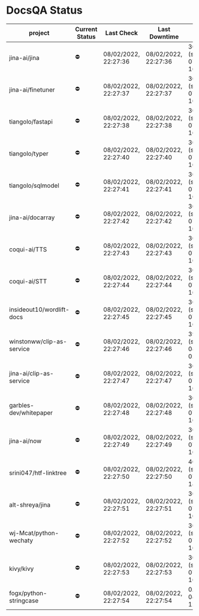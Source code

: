 # DocsQA Status

|         project         |Current Status|     Last Check     |   Last Downtime    |              % Uptime              |
|-------------------------|--------------|--------------------|--------------------|------------------------------------|
|jina-ai/jina             |⛔️           |08/02/2022, 22:27:36|08/02/2022, 22:27:36|307.639 (since 07/29/2022, 16:38:18)|
|jina-ai/finetuner        |⛔️           |08/02/2022, 22:27:37|08/02/2022, 22:27:37|307.653 (since 07/29/2022, 16:38:18)|
|tiangolo/fastapi         |⛔️           |08/02/2022, 22:27:38|08/02/2022, 22:27:38|307.672 (since 07/29/2022, 16:38:18)|
|tiangolo/typer           |⛔️           |08/02/2022, 22:27:40|08/02/2022, 22:27:40|307.676 (since 07/29/2022, 16:38:18)|
|tiangolo/sqlmodel        |⛔️           |08/02/2022, 22:27:41|08/02/2022, 22:27:41|307.676 (since 07/29/2022, 16:38:18)|
|jina-ai/docarray         |⛔️           |08/02/2022, 22:27:42|08/02/2022, 22:27:42|307.671 (since 07/29/2022, 16:38:18)|
|coqui-ai/TTS             |⛔️           |08/02/2022, 22:27:43|08/02/2022, 22:27:43|307.656 (since 07/29/2022, 16:38:18)|
|coqui-ai/STT             |⛔️           |08/02/2022, 22:27:44|08/02/2022, 22:27:44|307.660 (since 07/29/2022, 16:38:18)|
|insideout10/wordlift-docs|⛔️           |08/02/2022, 22:27:45|08/02/2022, 22:27:45|307.664 (since 07/29/2022, 16:38:18)|
|winstonww/clip-as-service|⛔️           |08/02/2022, 22:27:46|08/02/2022, 22:27:46|39.821 (since 08/01/2022, 02:40:51) |
|jina-ai/clip-as-service  |⛔️           |08/02/2022, 22:27:47|08/02/2022, 22:27:47|307.673 (since 07/29/2022, 16:38:18)|
|garbles-dev/whitepaper   |⛔️           |08/02/2022, 22:27:48|08/02/2022, 22:27:48|307.673 (since 07/29/2022, 16:38:18)|
|jina-ai/now              |⛔️           |08/02/2022, 22:27:49|08/02/2022, 22:27:49|307.673 (since 07/29/2022, 16:38:18)|
|srini047/htf-linktree    |⛔️           |08/02/2022, 22:27:50|08/02/2022, 22:27:50|404.510 (since 07/31/2022, 18:29:28)|
|alt-shreya/jina          |⛔️           |08/02/2022, 22:27:51|08/02/2022, 22:27:51|307.667 (since 07/29/2022, 16:38:18)|
|wj-Mcat/python-wechaty   |⛔️           |08/02/2022, 22:27:52|08/02/2022, 22:27:52|307.671 (since 07/29/2022, 16:38:18)|
|kivy/kivy                |⛔️           |08/02/2022, 22:27:53|08/02/2022, 22:27:53|307.666 (since 07/29/2022, 16:38:18)|
|fogx/python-stringcase   |⛔️           |08/02/2022, 22:27:54|08/02/2022, 22:27:54|0.000 (since 08/01/2022, 12:54:44)  |
